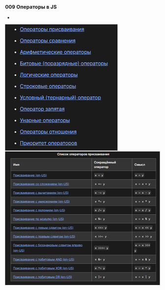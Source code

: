 ### **009 Операторы в JS**

-
![](../_png/Pasted%20image%2020220908194603.png)![](../_png/Pasted%20image%2020220908194607.png)
